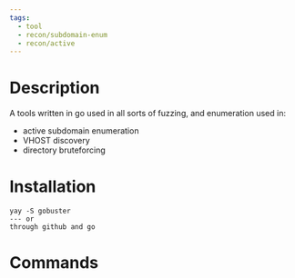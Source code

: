 ```yaml
---
tags:
  - tool
  - recon/subdomain-enum
  - recon/active
---
```

# Description
A tools written in go used in all sorts of fuzzing, and enumeration
used in:
- active subdomain enumeration
- VHOST discovery
- directory bruteforcing

# Installation
```
yay -S gobuster
--- or
through github and go
```

# Commands

